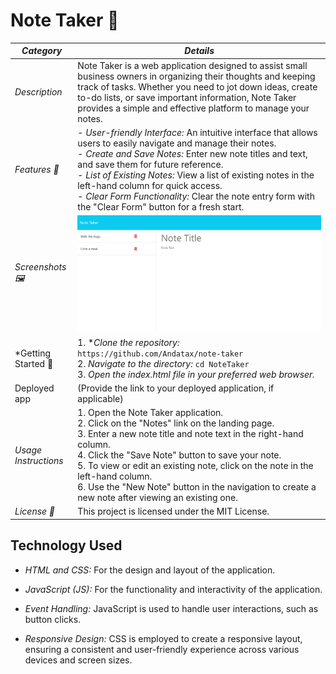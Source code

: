 # Note Taker 📝

| _Category_           | _Details_                                                                                                                                                                                                                                                                                                                                                                                                                                  |
| -------------------- | ------------------------------------------------------------------------------------------------------------------------------------------------------------------------------------------------------------------------------------------------------------------------------------------------------------------------------------------------------------------------------------------------------------------------------------------ |
| _Description_        | Note Taker is a web application designed to assist small business owners in organizing their thoughts and keeping track of tasks. Whether you need to jot down ideas, create to-do lists, or save important information, Note Taker provides a simple and effective platform to manage your notes.                                                                                                                                         |
| _Features 🌟_        | - _User-friendly Interface:_ An intuitive interface that allows users to easily navigate and manage their notes. <br> - _Create and Save Notes:_ Enter new note titles and text, and save them for future reference. <br> - _List of Existing Notes:_ View a list of existing notes in the left-hand column for quick access. <br> - _Clear Form Functionality:_ Clear the note entry form with the "Clear Form" button for a fresh start. |
| _Screenshots 🖼️_     | ![image](Assets/SS.png)                                                                                                                                                                                                                                                                                                                                                                                                                    |
| \*Getting Started 🚀 | 1. \*_Clone the repository:_ `https://github.com/Andatax/note-taker` <br> 2. _Navigate to the directory:_ `cd NoteTaker` <br> 3. _Open the index.html file in your preferred web browser._                                                                                                                                                                                                                                                 |
| Deployed app         | (Provide the link to your deployed application, if applicable) <br>                                                                                                                                                                                                                                                                                                                                                                        |
| _Usage Instructions_ | 1. Open the Note Taker application. <br> 2. Click on the "Notes" link on the landing page. <br> 3. Enter a new note title and note text in the right-hand column. <br> 4. Click the "Save Note" button to save your note. <br> 5. To view or edit an existing note, click on the note in the left-hand column. <br> 6. Use the "New Note" button in the navigation to create a new note after viewing an existing one.                     |
| _License 📜_         | This project is licensed under the MIT License.                                                                                                                                                                                                                                                                                                                                                                                            |

## Technology Used

- _HTML and CSS:_ For the design and layout of the application.

- _JavaScript (JS):_ For the functionality and interactivity of the application.

- _Event Handling:_ JavaScript is used to handle user interactions, such as button clicks.

- _Responsive Design:_ CSS is employed to create a responsive layout, ensuring a consistent and user-friendly experience across various devices and screen sizes.
